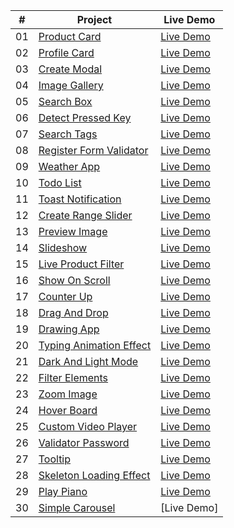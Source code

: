 
|  #  | Project                                                                                                                | Live Demo                                                                        |
| :-: | ---------------------------------------------------------------------------------------------------------------------- | -------------------------------------------------------------------------------- |
| 01  | [Product Card](https://github.com/namndwebdev/html-css-js-thuc-chien/tree/main/Product%20Card)                               | [Live Demo](https://www.nodemy.vn/projects/html-css-js/product-card/)               |
| 02  | [Profile Card](https://github.com/namndwebdev/html-css-js-thuc-chien/tree/main/Profile%20Card)                               | [Live Demo](https://www.nodemy.vn/projects/html-css-js/profile-card/)               |
| 03  | [Create Modal](https://github.com/namndwebdev/html-css-js-thuc-chien/tree/main/Create%20Modal)                         | [Live Demo](https://www.nodemy.vn/projects/html-css-js/create-modal/)            |
| 04  | [Image Gallery](https://github.com/namndwebdev/html-css-js-thuc-chien/tree/main/Image%20Gallery)                               | [Live Demo](https://www.nodemy.vn/projects/html-css-js/image-gallery/)               |
| 05  | [Search Box](https://github.com/namndwebdev/html-css-js-thuc-chien/tree/main/Search%20Box)                             | [Live Demo](https://www.nodemy.vn/projects/html-css-js/search-box/)              |
| 06  | [Detect Pressed Key](https://github.com/namndwebdev/html-css-js-thuc-chien/tree/main/Detect%20Pressed%20Key)           | [Live Demo](https://www.nodemy.vn/projects/html-css-js/detect-pressed-key/)      |
| 07  | [Search Tags](https://github.com/namndwebdev/html-css-js-thuc-chien/tree/main/Search%20Tags)                           | [Live Demo](https://www.nodemy.vn/projects/html-css-js/search-tags/)             |
| 08  | [Register Form Validator](https://github.com/namndwebdev/html-css-js-thuc-chien/tree/main/Register%20Form%20Validator) | [Live Demo](https://www.nodemy.vn/projects/html-css-js/register-form-validator/) |
| 09  | [Weather App](https://github.com/namndwebdev/html-css-js-thuc-chien/tree/main/Weather%20App)                           | [Live Demo](https://www.nodemy.vn/projects/html-css-js/weather-app/)             |
| 10  | [Todo List](https://github.com/namndwebdev/html-css-js-thuc-chien/tree/main/Todo%20List)                               | [Live Demo](https://www.nodemy.vn/projects/html-css-js/todo-list/)               |
| 11  | [Toast Notification](https://github.com/namndwebdev/html-css-js-thuc-chien/tree/main/Toast%20Notification)                               | [Live Demo](https://www.nodemy.vn/projects/html-css-js/toast-notification/)               |
| 12  | [Create Range Slider](https://github.com/namndwebdev/html-css-js-thuc-chien/tree/main/Create%20Range%20Slider)         | [Live Demo](https://www.nodemy.vn/projects/html-css-js/create-range-slider/)     |
| 13  | [Preview Image](https://github.com/namndwebdev/html-css-js-thuc-chien/tree/main/Preview%20Image)                               | [Live Demo](https://www.nodemy.vn/projects/html-css-js/preview-image/)               |
| 14  | [Slideshow](https://github.com/namndwebdev/html-css-js-thuc-chien/tree/main/Slideshow)                                 | [Live Demo](https://www.nodemy.vn/projects/html-css-js/slideshow/)               |
| 15  | [Live Product Filter](https://github.com/namndwebdev/html-css-js-thuc-chien/tree/main/Live%20Product%20Filter)         | [Live Demo](https://www.nodemy.vn/projects/html-css-js/live-product-filter/)     |
| 16  | [Show On Scroll](https://github.com/namndwebdev/html-css-js-thuc-chien/tree/main/Show%20On%20Scroll)                               | [Live Demo](https://www.nodemy.vn/projects/html-css-js/show-on-scroll/)               |
| 17  | [Counter Up](https://github.com/namndwebdev/html-css-js-thuc-chien/tree/main/Counter%20Up)                               | [Live Demo](https://www.nodemy.vn/projects/html-css-js/counter-up/)               |
| 18  | [Drag And Drop](https://github.com/namndwebdev/html-css-js-thuc-chien/tree/main/Drag%20And%20Drop)                               | [Live Demo](https://www.nodemy.vn/projects/html-css-js/drag-and-drop/)               |
| 19  | [Drawing App](https://github.com/namndwebdev/html-css-js-thuc-chien/tree/main/Drawing%20App)                               | [Live Demo](https://www.nodemy.vn/projects/html-css-js/drawing-app/)               |
| 20  | [Typing Animation Effect](https://github.com/namndwebdev/html-css-js-thuc-chien/tree/main/Typing%20Animation%20Effect)                               | [Live Demo](https://www.nodemy.vn/projects/html-css-js/typing-animation-effect/)               |
| 21  | [Dark And Light Mode](https://github.com/namndwebdev/html-css-js-thuc-chien/tree/main/Dark%20And%20Light%20Mode)                               | [Live Demo](https://www.nodemy.vn/projects/html-css-js/dark-and-light-mode/)               |
| 22  | [Filter Elements](https://github.com/namndwebdev/html-css-js-thuc-chien/tree/main/Filter%20Elements)                               | [Live Demo](https://www.nodemy.vn/projects/html-css-js/filter-elements/)               |
| 23  | [Zoom Image](https://github.com/namndwebdev/html-css-js-thuc-chien/tree/main/Zoom%20Image)                               | [Live Demo](https://www.nodemy.vn/projects/html-css-js/zoom-image/)               |
| 24  | [Hover Board](https://github.com/namndwebdev/html-css-js-thuc-chien/tree/main/Hover%20Board)                               | [Live Demo](https://www.nodemy.vn/projects/html-css-js/hover-board/)               |
| 25  | [Custom Video Player](https://github.com/namndwebdev/html-css-js-thuc-chien/tree/main/Custom%20Video%20Player)                               | [Live Demo](https://www.nodemy.vn/projects/html-css-js/custom-video-player/)               |
| 26  | [Validator Password](https://github.com/namndwebdev/html-css-js-thuc-chien/tree/main/Vaidator%20Password)                               | [Live Demo](https://www.nodemy.vn/projects/html-css-js/validator-password/)               |
| 27  | [Tooltip](https://github.com/namndwebdev/html-css-js-thuc-chien/tree/main/Tooltip)                               | [Live Demo](https://www.nodemy.vn/projects/html-css-js/tooltip/)               |
| 28  | [Skeleton Loading Effect](https://github.com/namndwebdev/html-css-js-thuc-chien/tree/main/Skeleton%20Loading%20Effect)                               | [Live Demo](https://www.nodemy.vn/projects/html-css-js/skeleton-loading-effect/)               |
| 29  | [Play Piano](https://github.com/namndwebdev/html-css-js-thuc-chien/tree/main/Play%20Piano)                               | [Live Demo](https://www.nodemy.vn/projects/html-css-js/play-piano/)               |
| 30  | [Simple Carousel](https://github.com/namndwebdev/html-css-js-thuc-chien/tree/main/Simple%20Carousel)                               | [Live Demo]
